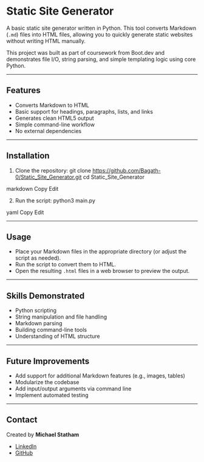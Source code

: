 # Static Site Generator

A basic static site generator written in Python. This tool converts Markdown (`.md`) files into HTML files, allowing you to quickly generate static websites without writing HTML manually.

This project was built as part of coursework from Boot.dev and demonstrates file I/O, string parsing, and simple templating logic using core Python.

---

## Features

- Converts Markdown to HTML
- Basic support for headings, paragraphs, lists, and links
- Generates clean HTML5 output
- Simple command-line workflow
- No external dependencies

---

## Installation

1. Clone the repository:
git clone https://github.com/Bagath-0/Static_Site_Generator.git
cd Static_Site_Generator

markdown
Copy
Edit

2. Run the script:
python3 main.py

yaml
Copy
Edit

---

## Usage

- Place your Markdown files in the appropriate directory (or adjust the script as needed).
- Run the script to convert them to HTML.
- Open the resulting `.html` files in a web browser to preview the output.

---

## Skills Demonstrated

- Python scripting
- String manipulation and file handling
- Markdown parsing
- Building command-line tools
- Understanding of HTML structure

---

## Future Improvements

- Add support for additional Markdown features (e.g., images, tables)
- Modularize the codebase
- Add input/output arguments via command line
- Implement automated testing

---

## Contact

Created by **Michael Statham**  
- [LinkedIn](https://www.linkedin.com/in/michael-statham-a41245372/)  
- [GitHub](https://github.com/Bagath-0)
